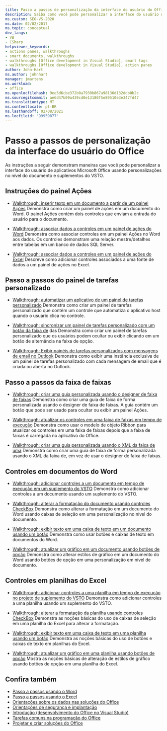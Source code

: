 ```yaml
---
title: Passo a passos de personalização da interface do usuário do Office
description: Saiba como você pode personalizar a interface do usuário de aplicativos Microsoft Office usando as personalizações no nível do documento e os suplementos do VSTO.
ms.custom: SEO-VS-2020
ms.date: 02/02/2017
ms.topic: conceptual
dev_langs:
- VB
- CSharp
helpviewer_keywords:
- actions panes, walkthroughs
- smart documents, walkthroughs
- walkthroughs [Office development in Visual Studio], smart tags
- walkthroughs [Office development in Visual Studio], action panes
author: John-Hart
ms.author: johnhart
manager: jmartens
ms.workload:
- office
ms.openlocfilehash: 9ee5d6cbe372b0a7930b867a98136d132ddb0b2c
ms.sourcegitcommit: ae6d47b09a439cd0e13180f5e89510e3e347fd47
ms.translationtype: MT
ms.contentlocale: pt-BR
ms.lasthandoff: 02/08/2021
ms.locfileid: "99959877"
---
```

# <a name="office-ui-customization-walkthroughs"></a>Passo a passos de personalização da interface do usuário do Office
  As instruções a seguir demonstram maneiras que você pode personalizar a interface do usuário de aplicativos Microsoft Office usando personalizações no nível do documento e suplementos do VSTO.

## <a name="actions-pane-walkthroughs"></a>Instruções do painel Ações
- [Walkthrough: inserir texto em um documento a partir de um painel Ações](../vsto/walkthrough-inserting-text-into-a-document-from-an-actions-pane.md) Demonstra como criar um painel de ações em um documento do Word. O painel Ações contém dois controles que enviam a entrada do usuário para o documento.

- [Walkthrough: associar dados a controles em um painel de ações do Word](../vsto/walkthrough-binding-data-to-controls-on-a-word-actions-pane.md) Demonstra como associar controles em um painel Ações no Word aos dados. Os controles demonstram uma relação mestre/detalhes entre tabelas em um banco de dados SQL Server.

- [Walkthrough: associar dados a controles em um painel de ações do Excel](../vsto/walkthrough-binding-data-to-controls-on-an-excel-actions-pane.md) Descreve como adicionar controles associados a uma fonte de dados a um painel de ações no Excel.

## <a name="custom-task-pane-walkthroughs"></a>Passo a passos do painel de tarefas personalizado
- [Walkthrough: automatizar um aplicativo de um painel de tarefas personalizado](../vsto/walkthrough-automating-an-application-from-a-custom-task-pane.md) Demonstra como criar um painel de tarefas personalizado que contém um controle que automatiza o aplicativo host quando o usuário clica no controle.

- [Walkthrough: sincronizar um painel de tarefas personalizado com um botão da faixa de](../vsto/walkthrough-synchronizing-a-custom-task-pane-with-a-ribbon-button.md) das Demonstra como criar um painel de tarefas personalizado que os usuários podem ocultar ou exibir clicando em um botão de alternância na faixa de opção.

- [Walkthrough: Exibir painéis de tarefas personalizados com mensagens de email no Outlook](../vsto/walkthrough-displaying-custom-task-panes-with-e-mail-messages-in-outlook.md) Demonstra como exibir uma instância exclusiva de um painel de tarefas personalizado com cada mensagem de email que é criada ou aberta no Outlook.

## <a name="ribbon-walkthroughs"></a>Passo a passos da faixa de faixas
- [Walkthrough: criar uma guia personalizada usando o designer de faixa de faixas](../vsto/walkthrough-creating-a-custom-tab-by-using-the-ribbon-designer.md) Demonstra como criar uma guia de faixa de forma personalizada usando o designer de faixa de faixas. A guia contém um botão que pode ser usado para ocultar ou exibir um painel Ações.

- [Walkthrough: atualizar os controles em uma faixa de faixas em tempo de execução](../vsto/walkthrough-updating-the-controls-on-a-ribbon-at-run-time.md) Demonstra como usar o modelo de objeto Ribbon para atualizar os controles em uma faixa de faixas depois que a faixa de faixas é carregada no aplicativo do Office.

- [Walkthrough: criar uma guia personalizada usando o XML da faixa de uma](../vsto/walkthrough-creating-a-custom-tab-by-using-ribbon-xml.md) Demonstra como criar uma guia de faixa de forma personalizada usando o XML da faixa de, em vez de usar o designer de faixa de faixas.

## <a name="controls-on-word-documents"></a>Controles em documentos do Word
- [Walkthrough: adicionar controles a um documento em tempo de execução em um suplemento do VSTO](../vsto/walkthrough-adding-controls-to-a-document-at-run-time-in-a-vsto-add-in.md) Demonstra como adicionar controles a um documento usando um suplemento do VSTO.

- [Walkthrough: alterar a formatação do documento usando controles CheckBox](../vsto/walkthrough-changing-document-formatting-using-checkbox-controls.md) Demonstra como alterar a formatação em um documento do Word usando caixas de seleção em uma personalização no nível do documento.

- [Walkthrough: exibir texto em uma caixa de texto em um documento usando um botão](../vsto/walkthrough-displaying-text-in-a-text-box-in-a-document-using-a-button.md) Demonstra como usar botões e caixas de texto em documentos do Word.

- [Walkthrough: atualizar um gráfico em um documento usando botões de opção](../vsto/walkthrough-updating-a-chart-in-a-document-using-radio-buttons.md) Demonstra como alterar estilos de gráfico em um documento do Word usando botões de opção em uma personalização em nível de documento.

## <a name="controls-on-excel-worksheets"></a>Controles em planilhas do Excel
- [Walkthrough: adicionar controles a uma planilha em tempo de execução no projeto de suplemento do VSTO](../vsto/walkthrough-adding-controls-to-a-worksheet-at-run-time-in-vsto-add-in-project.md) Demonstra como adicionar controles a uma planilha usando um suplemento do VSTO.

- [Walkthrough: alterar a formatação da planilha usando controles CheckBox](../vsto/walkthrough-changing-worksheet-formatting-using-checkbox-controls.md) Demonstra as noções básicas do uso de caixas de seleção em uma planilha do Excel para alterar a formatação.

- [Walkthrough: exibir texto em uma caixa de texto em uma planilha usando um botão](../vsto/walkthrough-displaying-text-in-a-text-box-in-a-worksheet-using-a-button.md) Demonstra as noções básicas do uso de botões e caixas de texto em planilhas do Excel.

- [Walkthrough: atualizar um gráfico em uma planilha usando botões de opção](../vsto/walkthrough-updating-a-chart-in-a-worksheet-using-radio-buttons.md) Mostra as noções básicas de alteração de estilos de gráfico usando botões de opção em uma planilha do Excel.

## <a name="see-also"></a>Confira também
- [Passo a passos usando o Word](../vsto/walkthroughs-using-word.md)
- [Passo a passos usando o Excel](../vsto/walkthroughs-using-excel.md)
- [Orientações sobre os dados nas soluções do Office](../vsto/data-in-office-solutions-walkthroughs.md)
- [Orientações de segurança e implantação](../vsto/security-and-deployment-walkthroughs.md)
- [Introdução &#40;desenvolvimento do Office no Visual Studio&#41;](../vsto/getting-started-office-development-in-visual-studio.md)
- [Tarefas comuns na programação do Office](../vsto/common-tasks-in-office-programming.md)
- [Projetar e criar soluções do Office](../vsto/designing-and-creating-office-solutions.md)
